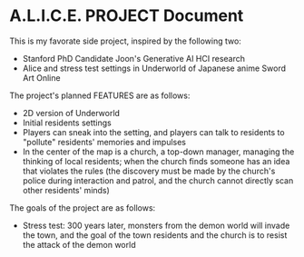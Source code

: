 # A.L.I.C.E. PROJECT Document

This is my favorate side project, inspired by the following two:

* Stanford PhD Candidate Joon's Generative AI HCI research
* Alice and stress test settings in Underworld of Japanese anime Sword Art Online

The project's planned FEATURES are as follows:

* 2D version of Underworld
* Initial residents settings
* Players can sneak into the setting, and players can talk to residents to "pollute" residents' memories and impulses
* In the center of the map is a church, a top-down manager, managing the thinking of local residents; when the church finds someone has an idea that violates the rules (the discovery must be made by the church's police during interaction and patrol, and the church cannot directly scan other residents' minds)

The goals of the project are as follows:

* Stress test: 300 years later, monsters from the demon world will invade the town, and the goal of the town residents and the church is to resist the attack of the demon world
